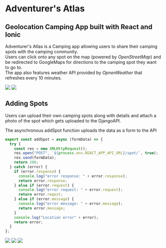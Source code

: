 # Adventurer's Atlas

## Geolocation Camping App built with React and Ionic 

Adventurer's Atlas is a Camping app allowing users to share their camping spots with the camping community.  
Users can click onto any spot on the map (powered by *OpenStreetMap*) and be redirected to GoogleMaps for directions to the camping spot they want to go to.  
The app also features weather API provided by *OpnenWeather* that refreshes every 10 minutes.  

<div>
<img src="images/Picture%201.png">
<img src="images/Picture2.png">
</div>

## Adding Spots
Users can upload their own camping spots along with details and attach a photo of the spot which gets uploaded to the DjangoAPI.

The asynchronous addSpot function uploads the data as a form to the API

```JavaScript
export const addSpot = async (formData) => {
  try {
    const res = new XMLHttpRequest();
    res.open("POST", `${process.env.REACT_APP_API_URL}/spot/`, true);
    res.send(formData);
    return 200;
  } catch (error) {
    if (error.response) {
      console.log("error response: " + error.response);
      return error.response;
    } else if (error.request) {
      console.log("error request: " + error.request);
      return error.reqest;
    } else if (error.message) {
      console.log("error message: " + error.message);
      return error.message;
    }
    console.log("Location error" + error);
    return error;
  }
};
```
<div>
<img src="images/Spot1.png">
<img src="images/Spot2.png">
<img src="images/Spot3.png">
</div>

